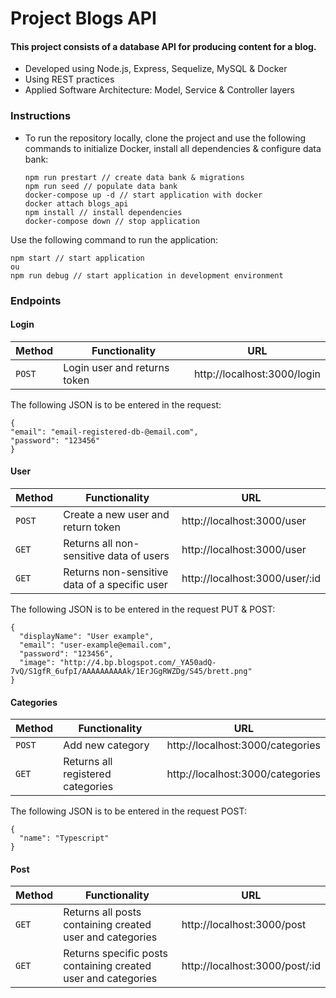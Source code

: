 # Project Blogs API

#### This project consists of a database API for producing content for a blog.

* Developed using Node.js, Express, Sequelize, MySQL & Docker
* Using REST practices
* Applied Software Architecture: Model, Service & Controller layers

### Instructions
* To run the repository locally, clone the project and use the following commands to initialize Docker, install all dependencies & configure data bank:
  
  ```
  npm run prestart // create data bank & migrations
  npm run seed // populate data bank
  docker-compose up -d // start application with docker
  docker attach blogs_api
  npm install // install dependencies
  docker-compose down // stop application
  ```

Use the following command to run the application:
  ```
  npm start // start application
  ou
  npm run debug // start application in development environment
  ```

### Endpoints
#### Login

  | Method     | Functionality | URL |
  | ----------- | ----------- | ----------- |
  | `POST`   |  Login user and returns token | http://localhost:3000/login |

The following JSON is to be entered in the request:
  ```
  {
  "email": "email-registered-db-@email.com",
  "password": "123456"
  }
  ```

#### User

  | Method     | Functionality | URL |
  | ----------- | ----------- | ----------- |
  | `POST`   | Create a new user and return token | http://localhost:3000/user |
  | `GET`   | Returns all non-sensitive data of users | http://localhost:3000/user |
  | `GET`   | Returns non-sensitive data of a specific user | http://localhost:3000/user/:id |

The following JSON is to be entered in the request PUT & POST:
  ```
  {
    "displayName": "User example",
    "email": "user-example@email.com",
    "password": "123456",
    "image": "http://4.bp.blogspot.com/_YA50adQ-          7vQ/S1gfR_6ufpI/AAAAAAAAAAk/1ErJGgRWZDg/S45/brett.png"
  }
  ```

#### Categories

  | Method     | Functionality | URL |
  | ----------- | ----------- | ----------- |
  | `POST`   | Add new category | http://localhost:3000/categories |
  | `GET`   | Returns all registered categories | http://localhost:3000/categories |

The following JSON is to be entered in the request POST:
  ```
  {
    "name": "Typescript"
  }
  ```

#### Post

  | Method     | Functionality | URL |
  | ----------- | ----------- | ----------- |
  | `GET`   |  Returns all posts containing created user and categories| http://localhost:3000/post |
  | `GET`   | Returns specific posts containing created user and categories | http://localhost:3000/post/:id |
